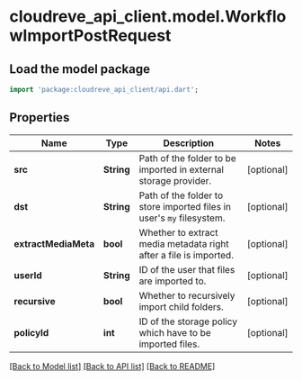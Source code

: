 # cloudreve_api_client.model.WorkflowImportPostRequest

## Load the model package
```dart
import 'package:cloudreve_api_client/api.dart';
```

## Properties
Name | Type | Description | Notes
------------ | ------------- | ------------- | -------------
**src** | **String** | Path of the folder to be imported in external storage provider. | [optional] 
**dst** | **String** | Path of the folder to store imported files in user's `my` filesystem. | [optional] 
**extractMediaMeta** | **bool** | Whether to extract media metadata right after a file is imported. | [optional] 
**userId** | **String** | ID of the user that files are imported to. | [optional] 
**recursive** | **bool** | Whether to recursively import child folders. | [optional] 
**policyId** | **int** | ID of the storage policy which have to be imported files. | [optional] 

[[Back to Model list]](../README.md#documentation-for-models) [[Back to API list]](../README.md#documentation-for-api-endpoints) [[Back to README]](../README.md)


